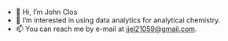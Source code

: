 - 👋 Hi, I’m John Clos
- 👀 I’m interested in using data analytics for analytical chemistry.
- 📫 You can reach me by e-mail at jjel21059@gmail.com.

<!---
johnclos/johnclos is a ✨ special ✨ repository because its `README.md` (this file) appears on your GitHub profile.
You can click the Preview link to take a look at your changes.
--->
